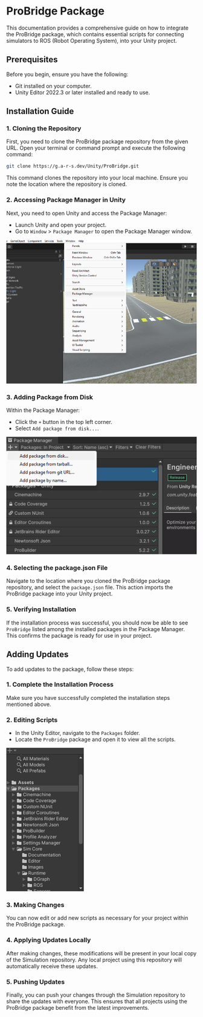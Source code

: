 # ProBridge Package

This documentation provides a comprehensive guide on how to integrate the ProBridge package, which contains essential scripts for connecting simulators to ROS (Robot Operating System), into your Unity project.

## Prerequisites

Before you begin, ensure you have the following:

- Git installed on your computer.
- Unity Editor 2022.3 or later installed and ready to use.

## Installation Guide

### 1. Cloning the Repository

First, you need to clone the ProBridge package repository from the given URL. Open your terminal or command prompt and execute the following command:

```bash
git clone https://g.a-r-s.dev/Unity/ProBridge.git
```

This command clones the repository into your local machine. Ensure you note the location where the repository is cloned.

### 2. Accessing Package Manager in Unity

Next, you need to open Unity and access the Package Manager:

- Launch Unity and open your project.
- Go to `Window` > `Package Manager` to open the Package Manager window.

![Package Manager Guide](Images/pm.png "Guide to Access Package Manager in Unity")

### 3. Adding Package from Disk

Within the Package Manager:

- Click the `+` button in the top left corner.
- Select `Add package from disk...`.

![Package Manager Add](Images/pm_add.png "Adding a Package from Disk")

### 4. Selecting the package.json File

Navigate to the location where you cloned the ProBridge package repository, and select the `package.json` file. This action imports the ProBridge package into your Unity project.

### 5. Verifying Installation

If the installation process was successful, you should now be able to see `ProBridge` listed among the installed packages in the Package Manager. This confirms the package is ready for use in your project.

## Adding Updates

To add updates to the package, follow these steps:

### 1. Complete the Installation Process

Make sure you have successfully completed the installation steps mentioned above.

### 2. Editing Scripts

- In the Unity Editor, navigate to the `Packages` folder.
- Locate the `ProBridge` package and open it to view all the scripts.

![Package Folder](Images/packages_folder.png "Navigating to the ProBridge Package")

### 3. Making Changes

You can now edit or add new scripts as necessary for your project within the ProBridge package.

### 4. Applying Updates Locally

After making changes, these modifications will be present in your local copy of the Simulation repository. Any local project using this repository will automatically receive these updates.

### 5. Pushing Updates

Finally, you can push your changes through the Simulation repository to share the updates with everyone. This ensures that all projects using the ProBridge package benefit from the latest improvements.
